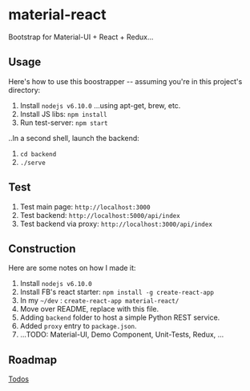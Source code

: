 material-react
==============

Bootstrap for Material-UI + React + Redux...

Usage
-----

Here's how to use this boostrapper -- assuming you're in this project's directory:

1. Install `nodejs v6.10.0` ...using apt-get, brew, etc.
2. Install JS libs: `npm install`
3. Run test-server: `npm start`

..In a second shell, launch the backend:

1. `cd backend`
2. `./serve`

Test
----

1. Test main page: `http://localhost:3000`
2. Test backend: `http://localhost:5000/api/index`
3. Test backend via proxy: `http://localhost:3000/api/index`


Construction
------------

Here are some notes on how I made it:

1. Install `nodejs v6.10.0`
2. Install FB's react starter: `npm install -g create-react-app`
3. In my `~/dev` : `create-react-app material-react/`
4. Move over README, replace with this file.
5. Adding `backend` folder to host a simple Python REST service.
6. Added `proxy` entry to `package.json`.
7. ...TODO: Material-UI, Demo Component, Unit-Tests, Redux, ...

Roadmap
-------

[Todos](https://trello.com/b/UFAA4xkd/material-react)
